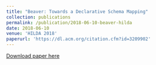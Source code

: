 ```yaml
---
title: "Beaver: Towards a Declarative Schema Mapping"
collection: publications
permalink: /publication/2018-06-10-beaver-hilda
date: 2018-06-10
venue: 'HILDA 2018'
paperurl: 'https://dl.acm.org/citation.cfm?id=3209902'
---
```


<a href='https://dl.acm.org/citation.cfm?id=3209902'>Download paper here</a>
